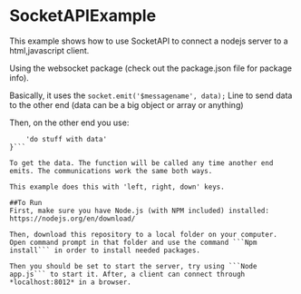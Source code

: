 # SocketAPIExample
This example shows how to use SocketAPI to connect a nodejs server to a html,javascript client.

Using the websocket package (check out the package.json file for package info).

Basically, it uses the 
```socket.emit('$messagename', data);```
Line to send data to the other end (data can be a big object or array or anything)

Then, on the other end you use:

```socket.on('$messagename', function(data){
    'do stuff with data'
}```

To get the data. The function will be called any time another end emits. The communications work the same both ways.

This example does this with 'left, right, down' keys.

##To Run
First, make sure you have Node.js (with NPM included) installed: https://nodejs.org/en/download/

Then, download this repository to a local folder on your computer.
Open command prompt in that folder and use the command ```Npm install``` in order to install needed packages.

Then you should be set to start the server, try using ```Node app.js``` to start it. After, a client can connect through *localhost:8012* in a browser.